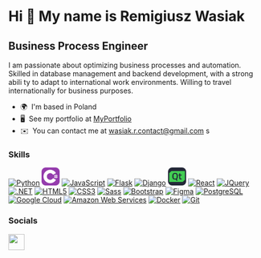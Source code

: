 # Hi 👋 My name is Remigiusz Wasiak

## Business Process Engineer

I am passionate about optimizing business processes and automation. Skilled in database management and backend development, with a strong abili ty to adapt to international work environments. Willing to travel internationally for business purposes.

- 🌍  I'm based in Poland
- 🖥️  See my portfolio at [MyPortfolio](http://wasiakremigiusz.netlify.app)
- ✉️  You can contact me at [wasiak.r.contact@gmail.com](mailto:wasiak.r.contact@gmail.com)
  s

### Skills

<p align="left">
  <a href="https://www.python.org/" target="_blank" rel="noreferrer"><img src="https://skillicons.dev/icons?i=python" width="36" height="36" alt="Python" /></a>
  <img src="https://raw.githubusercontent.com/tandpfun/skill-icons/main/icons/CS.svg" width="36" height="36" alt="C#" />
  <a href="https://developer.mozilla.org/en-US/docs/Web/JavaScript" target="_blank" rel="noreferrer"><img src="https://skillicons.dev/icons?i=javascript" width="36" height="36" alt="JavaScript" /></a>
  <a href="https://flask.palletsprojects.com/" target="_blank" rel="noreferrer"><img src="https://skillicons.dev/icons?i=flask" width="36" height="36" alt="Flask" /></a>
<a href="https://www.djangoproject.com/" target="_blank" rel="noreferrer"><img src="https://skillicons.dev/icons?i=django" width="36" height="36" alt="Django" /></a>
<img src="https://github.com/tandpfun/skill-icons/raw/main/icons/QT-Dark.svg" width="36" height="36" alt="Qt" />
<a href="https://reactjs.org/" target="_blank" rel="noreferrer"><img src="https://skillicons.dev/icons?i=react" width="36" height="36" alt="React" /></a>
<a href="https://jquery.com/" target="_blank" rel="noreferrer"><img src="https://skillicons.dev/icons?i=jquery" width="36" height="36" alt="JQuery" /></a>
<a href="https://dotnet.microsoft.com/en-us/" target="_blank" rel="noreferrer"><img src="https://skillicons.dev/icons?i=dotnet" width="36" height="36" alt=".NET" /></a>
<a href="https://developer.mozilla.org/en-US/docs/Glossary/HTML5" target="_blank" rel="noreferrer"><img src="https://skillicons.dev/icons?i=html" width="36" height="36" alt="HTML5" /></a>
<a href="https://www.w3.org/TR/CSS/#css" target="_blank" rel="noreferrer"><img src="https://skillicons.dev/icons?i=css" width="36" height="36" alt="CSS3" /></a>
<a href="https://sass-lang.com/" target="_blank" rel="noreferrer"><img src="https://skillicons.dev/icons?i=sass" width="36" height="36" alt="Sass" /></a>
<a href="https://getbootstrap.com/" target="_blank" rel="noreferrer"><img src="https://skillicons.dev/icons?i=bootstrap" width="36" height="36" alt="Bootstrap" /></a>
<a href="https://www.figma.com/" target="_blank" rel="noreferrer"><img src="https://skillicons.dev/icons?i=figma" width="36" height="36" alt="Figma" /></a>
<a href="https://www.postgresql.org/" target="_blank" rel="noreferrer"><img src="https://skillicons.dev/icons?i=postgres" width="36" height="36" alt="PostgreSQL" /></a>
<a href="https://cloud.google.com/" target="_blank" rel="noreferrer"><img src="https://skillicons.dev/icons?i=gcp" width="36" height="36" alt="Google Cloud" /></a>
<a href="https://aws.amazon.com" target="_blank" rel="noreferrer"><img src="https://skillicons.dev/icons?i=aws" width="36" height="36" alt="Amazon Web Services" /></a>
<a href="https://www.docker.com/" target="_blank" rel="noreferrer"><img src="https://skillicons.dev/icons?i=docker" width="36" height="36" alt="Docker" /></a>
<a href="https://git-scm.com/" target="_blank" rel="noreferrer"><img src="https://skillicons.dev/icons?i=git" width="36" height="36" alt="Git" /></a>

</p>

### Socials

<p align="left"> <a href="https://www.linkedin.com/in/wasiak-remigiusz/" target="_blank" rel="noreferrer"> <picture> <source media="(prefers-color-scheme: dark)" srcset="https://raw.githubusercontent.com/danielcranney/readme-generator/main/public/icons/socials/linkedin-dark.svg" /> <source media="(prefers-color-scheme: light)" srcset="https://raw.githubusercontent.com/danielcranney/readme-generator/main/public/icons/socials/linkedin.svg" /> <img src="https://raw.githubusercontent.com/danielcranney/readme-generator/main/public/icons/socials/linkedin.svg" width="32" height="32" /> </picture> </a></p>
